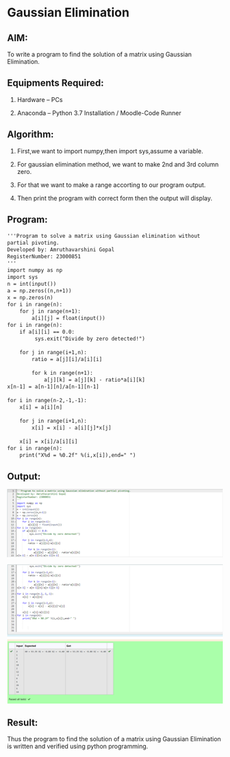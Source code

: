 # Gaussian Elimination

## AIM:

To write a program to find the solution of a matrix using Gaussian Elimination.

## Equipments Required:

1. Hardware – PCs

2. Anaconda – Python 3.7 Installation / Moodle-Code Runner

## Algorithm:

1. First,we want to import numpy,then import sys,assume a variable.

2. For gaussian elimination method, we want to make 2nd and 3rd column zero.

3. For that we want to make a range accorting to our program output.

4. Then print the program with correct form then the output will display.

## Program:
```
'''Program to solve a matrix using Gaussian elimination without partial pivoting.
Developed by: Amruthavarshini Gopal
RegisterNumber: 23000851
'''
import numpy as np
import sys
n = int(input())
a = np.zeros((n,n+1))
x = np.zeros(n)
for i in range(n):
    for j in range(n+1):
        a[i][j] = float(input())
for i in range(n):
    if a[i][i] == 0.0:
         sys.exit("Divide by zero detected!")
         
    for j in range(i+1,n):
        ratio = a[j][i]/a[i][i]
        
        for k in range(n+1):
            a[j][k] = a[j][k] - ratio*a[i][k]
x[n-1] = a[n-1][n]/a[n-1][n-1]

for i in range(n-2,-1,-1):
    x[i] = a[i][n]
    
    for j in range(i+1,n):
        x[i] = x[i] - a[i][j]*x[j]
        
    x[i] = x[i]/a[i][i]
for i in range(n):
    print("X%d = %0.2f" %(i,x[i]),end=" ")

```
## Output:

![Alt text](<img 1.png>)

![Alt text](<img 2.png>)

## Result:

Thus the program to find the solution of a matrix using Gaussian Elimination is written and verified using python programming.

